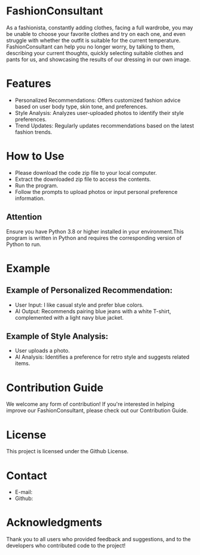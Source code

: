 # FashionConsultant
As a fashionista, constantly adding clothes, facing a full wardrobe, you may be unable to choose your favorite clothes and try on each one, and even struggle with whether the outfit is suitable for the current temperature. FashionConsultant can help you no longer worry, by talking to them, describing your current thoughts, quickly selecting suitable clothes and pants for us, and showcasing the results of our dressing in our own image.
# Features
* Personalized Recommendations:
Offers customized fashion advice based on user body type, skin tone, and preferences.
* Style Analysis: 
Analyzes user-uploaded photos to identify their style preferences.
* Trend Updates: 
Regularly updates recommendations based on the latest fashion trends.
# How to Use
* Please download the code zip file to your local computer. 
* Extract the downloaded zip file to access the contents.
* Run the program. 
* Follow the prompts to upload photos or input personal preference information.
## Attention 
Ensure you have Python 3.8 or higher installed in your environment.This program is written in Python and requires the corresponding version of Python to run.
# Example
## Example of Personalized Recommendation:
* User Input: I like casual style and prefer blue colors.
* AI  Output: Recommends pairing blue jeans with a white T-shirt, complemented with a light navy blue jacket.
## Example of Style Analysis: 
* User uploads a photo.
* AI Analysis: Identifies a preference for retro style and suggests related items.
# Contribution Guide
We welcome any form of contribution! If you're interested in helping improve our FashionConsultant,  please check out our Contribution Guide.
# License
This project is licensed under the Github License.
# Contact
* E-mail:
* Github:
# Acknowledgments
Thank you to all users who provided feedback and suggestions, and to the developers who contributed code to the project!
